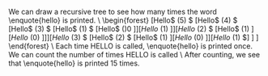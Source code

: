 We can draw a recursive tree to see how many times the word \enquote{hello} is printed. \\
\begin{forest}
[Hello$ (5) $
		[Hello$ (4) $
				[Hello$ (3) $
						[Hello$ (1) $
								[Hello$ ()0 $]
							]
							[Hello$ (1) $]
					]
					[Hello$ (2) $
						[Hello$ (1) $]
							[Hello$ (0) $]
					]
			]
			[Hello$ (3) $
				[Hello$ (2) $
						[Hello$ (1) $]
							[Hello$ (0) $]
					]
					[Hello$ (1) $]
]
]
\end{forest} \\
Each time HELLO is called, \enquote{hello} is printed once. We can count the number of times HELLO is called \\
After counting, we see that \enquote{hello} is printed 15 times.
